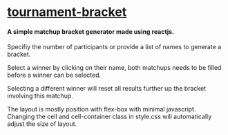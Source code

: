 # [tournament-bracket](https://seegg.github.io/tournament-bracket)

#### A simple matchup bracket generator made using reactjs.

Specifiy the number of participants or provide a list of names to generate a bracket.

Select a winner by clicking on their name, both matchups needs to be filled before a winner can be selected.

Selecting a different winner will reset all results further up the bracket involving this matchup.

The layout is mostly position with flex-box with minimal javascript. Changing the cell and cell-container class in style.css will automatically adjust the size of layout.